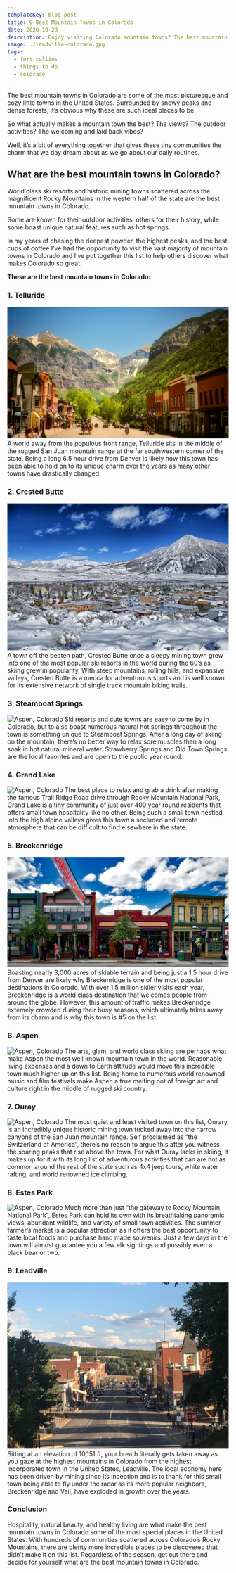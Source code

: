 ```yaml
---
templateKey: blog-post
title: 9 Best Mountain Towns in Colorado
date: 2020-10-28
description: Enjoy visiting Colorado mountain towns? The best mountain towns in Colorado offer world class skiing, healthy living, and welcoming hospitality that compares to none. Did your favorite Colorado mountain town make the list?
image: ./leadville-colorado.jpg
tags:
  - fort collins
  - things to do
  - colorado
---
```

The best mountain towns in Colorado are some of the most picturesque and cozy little towns in the United States. Surrounded by snowy peaks and dense forests, it’s obvious why these are such ideal places to be.

So what actually makes a mountain town the best? The views? The outdoor activities? The welcoming and laid back vibes?

Well, it’s a bit of everything together that gives these tiny communities the charm that we day dream about as we go about our daily routines.

 
## What are the best mountain towns in Colorado?
World class ski resorts and historic mining towns scattered across the magnificent Rocky Mountains in the western half of the state are the best mountain towns in Colorado. 

Some are known for their outdoor activities, others for their history, while some boast unique natural features such as hot springs.

In my years of chasing the deepest powder, the highest peaks, and the best cups of coffee I’ve had the opportunity to visit the vast majority of mountain towns in Colorado and I’ve put together this list to help others discover what makes Colorado so great.

 
**These are the best mountain towns in Colorado:**
### 1. Telluride
![Telluride Colorado](./telluride.jpg)
A world away from the populous front range, Telluride sits in the middle of the rugged San Juan mountain range at the far southwestern corner of the state. Being a long 6.5 hour drive from Denver  is likely how this town has been able to hold on to its unique charm over the years as many other towns have drastically changed.
 
### 2. Crested Butte
![Crested Butte, Colorado](./crested-butte.jpg)
A town off the beaten path, Crested Butte once a sleepy mining town grew into one of the most popular ski resorts in the world during the 60’s as skiing grew in popularity. With steep mountains, rolling hills, and expansive valleys, Crested Butte is a mecca for adventurous sports and is well known for its extensive network of single track mountain biking trails. 
 
### 3. Steamboat Springs
![Aspen, Colorado](./steamboat-springs-colorado.jpg)
Ski resorts and cute towns are easy to come by in Colorado, but to also boast numerous natural hot springs throughout the town is something unique to Steamboat Springs. After a long day of skiing on the mountain, there’s no better way to relax sore muscles than a long soak in hot natural mineral water. Strawberry Springs and Old Town Springs are the local favorites and are open to the public year round.
 
### 4. Grand Lake
![Aspen, Colorado](./grand-lake-colorado.jpg)
The best place to relax and grab a drink after making the famous Trail Ridge Road drive through Rocky Mountain National Park, Grand Lake is a tiny community of just over 400 year round residents that offers small town hospitality like no other. Being such a small town nestled into the high alpine valleys gives this town a secluded and remote atmosphere that can be difficult to find elsewhere in the state.
 
### 5. Breckenridge 
![Breckenridge, Colorado](./breckenridge.jpg)
Boasting nearly 3,000 acres of skiable terrain and being just a 1.5 hour drive from Denver are likely why Breckenridge is one of the most popular destinations in Colorado. With over 1.5 million skiier visits each year, Breckenridge is a world class destination that welcomes people from around the globe. However, this amount of traffic makes Breckenridge extemely crowded during their busy seasons, which ultimately takes away from its charm and is why this town is #5 on the list.
 
### 6. Aspen 
![Aspen, Colorado](./aspen.jpg)
The arts, glam, and world class skiing are perhaps what make Aspen the most well known mountain town in the world. Reasonable living expenses and a down to Earth attitude would move this incredible town much higher up on this list. Being home to numerous world renowned music and film festivals make Aspen a true melting pot of foreign art and culture right in the middle of rugged ski country. 
 
### 7. Ouray
![Aspen, Colorado](./ouray-colorado.jpg)
The most quiet and least visited town on this list, Ourary is an incredibly unique historic mining town tucked away into the narrow canyons of the San Juan mountain range. Self proclaimed as “the Switzerland of America”, there’s no reason to argue this after you witness the soaring peaks that rise above the town. For what Ouray lacks in skiing, it makes up for it with its long list of adventurous activities that can are not as common around the rest of the state such as 4x4 jeep tours, white water rafting, and world renowned ice climbing.
 
### 8. Estes Park
![Aspen, Colorado](./estes-park-colorado.jpg)
Much more than just “the gateway to Rocky Mountain National Park”, Estes Park can hold its own with its breathtaking panoramic views, abundant wildlife, and variety of small town activities. The summer farmer’s market is a popular attraction as it offers the best opportunity to taste local foods and purchase hand made souvenirs. Just a few days in the town will almost guarantee you a few elk sightings and possibly even a black bear or two.
 
### 9. Leadville 
![Leadville, Colorado](./leadville-colorado.jpg)
Sitting at an elevation of 10,151 ft, your breath literally gets taken away as you gaze at the highest mountains in Colorado from the highest incorporated town in the United States, Leadville. The local economy here has been driven by mining since its inception and is to thank for this small town being able to fly under the radar as its more popular neighbors, Breckenridge and Vail, have exploded in growth over the years. 
 
### Conclusion
Hospitality, natural beauty, and healthy living are what make the best mountain towns in Colorado some of the most special places in the United States. With hundreds of communities scattered across Colorado’s Rocky Mountains, there are plenty more incredible places to be discovered that didn’t make it on this list. Regardless of the season, get out there and decide for yourself what are the best mountain towns in Colorado.

